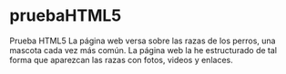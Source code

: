 pruebaHTML5
===========

Prueba HTML5
La página web versa sobre las razas de los perros, una mascota cada vez más común.
La página web la he estructurado de tal forma que aparezcan las razas con fotos, videos y enlaces.
